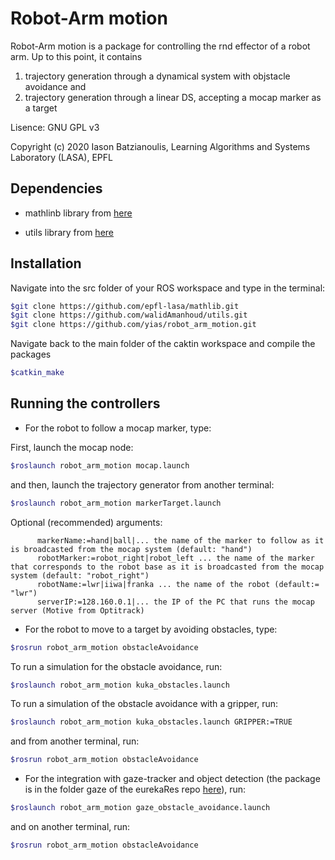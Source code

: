 # Robot-Arm motion

Robot-Arm motion is a package for controlling the rnd effector of a robot arm. Up to this point, it contains 

1) trajectory generation through a dynamical system with objstacle avoidance and
2) trajectory generation through a linear DS, accepting a mocap marker as a target

Lisence: GNU GPL v3

Copyright (c) 2020 Iason Batzianoulis, Learning Algorithms and Systems Laboratory (LASA), EPFL

## Dependencies

- mathlinb library from [here](https://github.com/epfl-lasa/mathlib.git)

- utils library from [here](https://github.com/walidAmanhoud/utils.git)

## Installation

Navigate into the src folder of your ROS workspace and type in the terminal:

```bash
$git clone https://github.com/epfl-lasa/mathlib.git
$git clone https://github.com/walidAmanhoud/utils.git
$git clone https://github.com/yias/robot_arm_motion.git
```

Navigate back to the main folder of the caktin workspace and compile the packages

```bash
$catkin_make
```

## Running the controllers

- For the robot to follow a mocap marker, type:

First, launch the mocap node:

```bash
$roslaunch robot_arm_motion mocap.launch
```

and then, launch the trajectory generator from another terminal:

```bash
$roslaunch robot_arm_motion markerTarget.launch
```

Optional (recommended) arguments:


          markerName:=hand|ball|... the name of the marker to follow as it is broadcasted from the mocap system (default: "hand")
          robotMarker:=robot_right|robot_left ... the name of the marker that corresponds to the robot base as it is broadcasted from the mocap system (default: "robot_right")
          robotName:=lwr|iiwa|franka ... the name of the robot (default:= "lwr")
          serverIP:=128.160.0.1|... the IP of the PC that runs the mocap server (Motive from Optitrack)

- For the robot to move to a target by avoiding obstacles, type:

```bash
$rosrun robot_arm_motion obstacleAvoidance
```

To run a simulation for the obstacle avoidance, run:
```bash
$roslaunch robot_arm_motion kuka_obstacles.launch
```

To run a simulation of the obstacle avoidance with a gripper, run:
```bash
$roslaunch robot_arm_motion kuka_obstacles.launch GRIPPER:=TRUE
```

and from another terminal, run:
```bash
$rosrun robot_arm_motion obstacleAvoidance
```

- For the integration with gaze-tracker and object detection (the package is in the folder gaze of the eurekaRes repo [here](https://github.com/yias/eurekaRes)), run:

```bash
$roslaunch robot_arm_motion gaze_obstacle_avoidance.launch
```

and on another terminal, run:
```bash
$rosrun robot_arm_motion obstacleAvoidance
```
